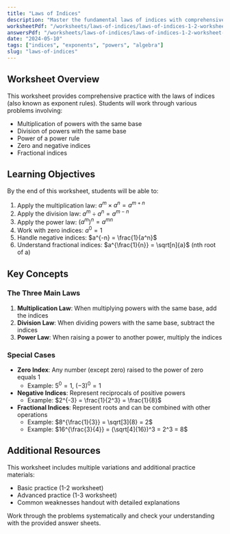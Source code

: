 ```yaml
---
title: "Laws of Indices"
description: "Master the fundamental laws of indices with comprehensive exercises covering multiplication, division, and power rules."
worksheetPdf: "/worksheets/laws-of-indices/laws-of-indices-1-2-worksheet.pdf"
answersPdf: "/worksheets/laws-of-indices/laws-of-indices-1-2-worksheet-answers.pdf"
date: "2024-05-10"
tags: ["indices", "exponents", "powers", "algebra"]
slug: "laws-of-indices"
---
```


## Worksheet Overview

This worksheet provides comprehensive practice with the laws of indices (also known as exponent rules). Students will work through various problems involving:

- Multiplication of powers with the same base
- Division of powers with the same base
- Power of a power rule
- Zero and negative indices
- Fractional indices

## Learning Objectives

By the end of this worksheet, students will be able to:

1. Apply the multiplication law: $a^m \times a^n = a^{m+n}$
2. Apply the division law: $a^m \div a^n = a^{m-n}$
3. Apply the power law: $(a^m)^n = a^{mn}$
4. Work with zero indices: $a^0 = 1$
5. Handle negative indices: $a^{-n} = \frac{1}{a^n}$
6. Understand fractional indices: $a^{\frac{1}{n}} = \sqrt[n]{a}$ (nth root of a)

## Key Concepts

### The Three Main Laws

1. **Multiplication Law**: When multiplying powers with the same base, add the indices
2. **Division Law**: When dividing powers with the same base, subtract the indices
3. **Power Law**: When raising a power to another power, multiply the indices

### Special Cases

- **Zero Index**: Any number (except zero) raised to the power of zero equals 1
  - Example: $5^0 = 1$, $(-3)^0 = 1$
- **Negative Indices**: Represent reciprocals of positive powers
  - Example: $2^{-3} = \frac{1}{2^3} = \frac{1}{8}$
- **Fractional Indices**: Represent roots and can be combined with other operations
  - Example: $8^{\frac{1}{3}} = \sqrt[3]{8} = 2$
  - Example: $16^{\frac{3}{4}} = (\sqrt[4]{16})^3 = 2^3 = 8$

## Additional Resources

This worksheet includes multiple variations and additional practice materials:

- Basic practice (1-2 worksheet)
- Advanced practice (1-3 worksheet)
- Common weaknesses handout with detailed explanations

Work through the problems systematically and check your understanding with the provided answer sheets.
